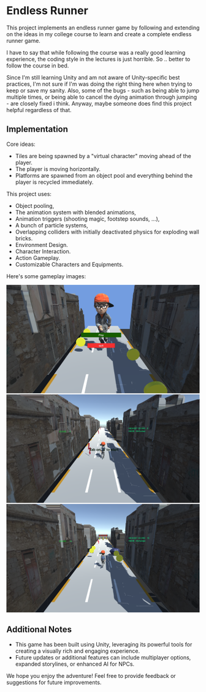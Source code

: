 # Endless Runner

This project implements an endless runner game by following and extending on the ideas
in my college course to learn and create a complete endless runner game.

I have to say that while following the course was a really good learning experience,
the coding style in the lectures is just horrible. So .. better to follow the course in bed.

Since I'm still learning Unity and am not aware of Unity-specific best
practices, I'm not sure if I'm was doing the right thing here when trying to keep or 
save my sanity.
Also, some of the bugs - such as being able to jump multiple times, or being able to cancel the dying animation through jumping - are closely fixed i think.
Anyway, maybe someone does find this project helpful regardless of that.

## Implementation

Core ideas:

- Tiles are being spawned by a "virtual character" moving ahead of the player.
- The player is moving horizontally.
- Platforms are spawned from an object pool and everything behind the player is recycled immediately.

This project uses:

- Object pooling,
- The animation system with blended animations,
- Animation triggers (shooting magic, footstep sounds, ...),
- A bunch of particle systems,
- Overlapping colliders with initially deactivated physics for exploding wall bricks.
- Environment Design.
- Character Interaction.
- Action Gameplay.
- Customizable Characters and Equipments.


Here's some gameplay images:

![Gameplay image1](images/one.png)
![Gameplay image1](images/two.png)
![Gameplay image1](images/three.png)

## Additional Notes

- This game has been built using Unity, leveraging its powerful tools for creating a visually rich and engaging experience.
- Future updates or additional features can include multiplayer options, expanded storylines, or enhanced AI for NPCs.

We hope you enjoy the adventure! Feel free to provide feedback or suggestions for future improvements.
